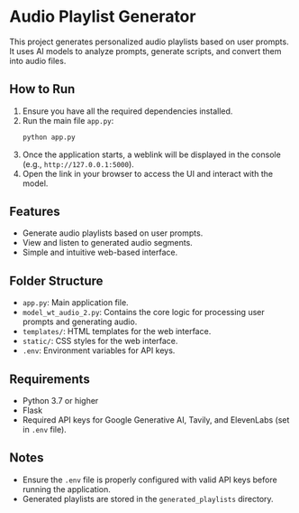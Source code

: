 # Audio Playlist Generator

This project generates personalized audio playlists based on user prompts. It uses AI models to analyze prompts, generate scripts, and convert them into audio files.

## How to Run

1. Ensure you have all the required dependencies installed.
2. Run the main file `app.py`:
   ```bash
   python app.py
   ```
3. Once the application starts, a weblink will be displayed in the console (e.g., `http://127.0.0.1:5000`).
4. Open the link in your browser to access the UI and interact with the model.

## Features

- Generate audio playlists based on user prompts.
- View and listen to generated audio segments.
- Simple and intuitive web-based interface.

## Folder Structure

- `app.py`: Main application file.
- `model_wt_audio_2.py`: Contains the core logic for processing user prompts and generating audio.
- `templates/`: HTML templates for the web interface.
- `static/`: CSS styles for the web interface.
- `.env`: Environment variables for API keys.

## Requirements

- Python 3.7 or higher
- Flask
- Required API keys for Google Generative AI, Tavily, and ElevenLabs (set in `.env` file).

## Notes

- Ensure the `.env` file is properly configured with valid API keys before running the application.
- Generated playlists are stored in the `generated_playlists` directory.